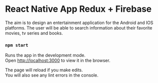 # React Native App Redux + Firebase 
The aim is to design an entertainment application for the Android and IOS platforms. 
The user will be able to search information about their favorite movies, tv series and books.

### `npm start`

Runs the app in the development mode.\
Open [http://localhost:3000](http://localhost:3000) to view it in the browser.

The page will reload if you make edits.\
You will also see any lint errors in the console.
